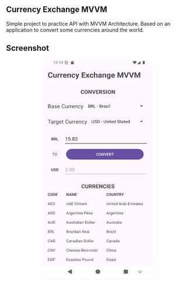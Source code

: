 ## Currency Exchange MVVM

Simple project to practice API with MVVM Architecture. Based on an application to convert some currencies around the world.

## Screenshot
<div align="center">
    <img
    src="./screenshot.png"
    alt="Screenshot of the app"
    width="300" height="600"
    />
</div>
